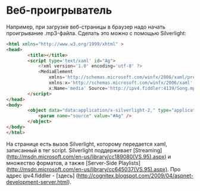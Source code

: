 # Веб-проигрыватель
Например, при загрузке веб-страницы в браузер надо начать проигрывание .mp3-файла. Сделать это можно с помощью Silverlight:
```html
<html xmlns="http://www.w3.org/1999/xhtml" >
<head>
    	<title></title>
    	<script type='text/xaml' id="Ag">
        	<?xml version='1.0' encoding='utf-8' ?>
        	<MediaElement
            	xmlns='http://schemas.microsoft.com/winfx/2006/xaml/presentation'
            	xmlns:x='http://schemas.microsoft.com/winfx/2006/xaml'
            	x:Name='media' Source='http://ipv4.fiddler:4139/Song.mp3' />
    	</script>
</head>
<body>
    	<object data="data:application/x-silverlight-2," type="application/x-silverlight-2" style="height: 0px; width: 0px;">
        	<param name="source" value="#Ag" />
    	</object>
</body>
</html>
```
На странице есть вызов Silverlight, которому передается xaml, записанный в тег script. 
Silverlight поддерживает [Streaming] (http://msdn.microsoft.com/en-us/library/cc189080(VS.95).aspx) и множество форматов, а также [Server-Side Playlists] (http://msdn.microsoft.com/en-us/library/cc645037(VS.95).aspx).
Про адрес ipv4.fiddler - [здесь] (http://cognitex.blogspot.com/2009/04/aspnet-development-server.html).
